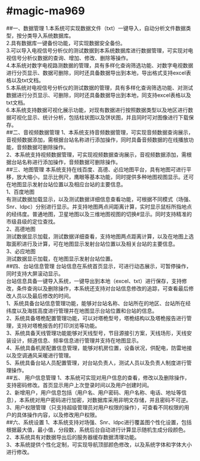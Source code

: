 #magic-ma969
===
##一、数据管理
1.本系统可实现数据文件（txt）一键导入，自动分析文件数据类型，按分类导入系统数据库。  
2.具有数据库一键备份功能，可实现数据安全备份。  
3.可以导入电视信号分析仪的测试数据到本系统数据库进行数据管理，可实现对电视信号分析仪数据的查询、增加、修改、删除等操作。  
4.本系统对数字电视路测数据的管理，具有多样化查询筛选功能、对数字电视数据进行分页显示、数据可删除，同时还具备数据导出到本地，导出格式支持excel表格以及txt文档。  
5.本系统对电视信号分析仪的测试数据的管理，具有多样化查询筛选功能、对测试数据进行分页显示、可删除，同时还具备数据导出到本地，同支持excel表格以及txt文档。  
6.本系统支持数据可视化展示功能，对现有数据进行按照数据类型以及地区进行数据可视化显示、统计分析，包括柱状图以及饼状图，并且同时可对图像进行下载保存。  
##二、音视频数据管理
1、本系统支持音频数据管理，可实现音频数据查询展示，音视频数据添加，需根据台站名称进行添加操作，同时具备音频数据的在线播放功能，音频数据可删除操作。  
2、本系统支持视频数据管理，可实现视频数据查询展示，音视频数据添加，需根据台站名称进行添加操作，音频数据可删除操作。  
##三、地图管理
本系统支持在线百度、高德、必应地图平台，具有地图可进行平移，放大缩小，显示比例尺，鹰眼等基本功能，同时提供多种地图视图显示。还可在地图显示发射台站位置以及相应台站的主要信息。  
1、百度地图  
有测试数据加载显示，以及测试数据详细信息查看功能，可根据不同模式（场强、Snr、ldpc）分别进行显示。并支持地图两点间距离计算，实时显示鼠标所指地点的经纬度。普通地图，卫星地图以及三维地图视图的切换#显示。同时支持精准的市级县级的定位查找。  
2、高德地图  
测试数据显示加载，测试数据详细查看，支持地图两点距离计算，以及在地图上选取面积进行及计算，可在地图显示发射台站位置以及相关台站的主要信息。  
3、必应地图  
测试数据显示加载，在地图显示发射台站位置。  
##四、台站信息管理
台站信息在系统首页显示，可进行动态展示，可暂停操作，同时支持大屏滚动显示。  
台站信息具备一键导入系统，一键导出到本地（excel、txt）进行保存，支持修改，条件查询以及删除操作，本系统还支持对台站信息修改的追踪，可查看最后修改人员以及最后修改的时间。  
1、系统具备台站信息管理功能，能够对台站名称、台站所在的地区、台站所在经纬度以及海拔高度进行管理并在地图显示台站位置和台站的信息。  
2、系统具备塔桅配置管理功能，可以对塔桅型号，塔桅结构以及塔桅报告进行管理，支持对塔桅报告的打印浏览等功能。  
3、系统具备天线管理功能能够对天线型号，节目源接引方案，天线场形，天线安装设计，频道信息、频率信息进行管理并支持在地图显示。  
4、系统具备机房配置信息管理，能够对机房位置，设备状况，供配电，防雷地接以及空调通风采暖进行管理。  
5、系统具备台站人员配置管理，对台站负责人，测试人员以及负责人制度进行管理操作。  
##五、 用户信息管理
1、本系统可实现对用户信息的查看，修改以及删除操作，支持密码修改。首页显示用户上次登录时间以及用户创建时间。  
2、新增用户，用户信息包括（用户名、用户密码、用户名称、电话、地址等信息），本系统对用户密码进行加密，对数据库采用非明文存储，并且密码不可逆。  
3、用户权限管理（只支持超级管理员对用户权限的操作），可查看不同权限的用户的具体操作内容，以及修改用户权限。  
##六、系统设置
1、本系统支持对场强、Snr、ldpc进行覆盖图个性化设置，包括根据最大值，最小值，分段数，系统后台自动进行计算显示随机生成分段颜色。  
2、本系统具有对数据导出后的服务器缓存数据清理功能。  
3、本系统提供个性化定制，可实现导航顶部颜色修改，以及系统字体和字体大小进行修改。  